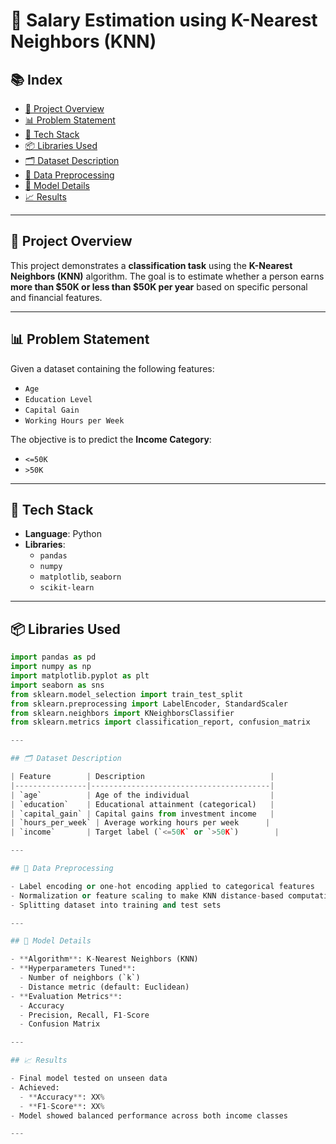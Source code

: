 # 🧠 Salary Estimation using K-Nearest Neighbors (KNN)

## 📚 Index

- [📌 Project Overview](#-project-overview)
- [📊 Problem Statement](#-problem-statement)
- [🧰 Tech Stack](#-tech-stack)
- [📦 Libraries Used](#-libraries-used)
- [🗂️ Dataset Description](#️-dataset-description)
- [🧼 Data Preprocessing](#-data-preprocessing)
- [🧠 Model Details](#-model-details)
- [📈 Results](#-results)

---

## 📌 Project Overview

This project demonstrates a **classification task** using the **K-Nearest Neighbors (KNN)** algorithm. The goal is to estimate whether a person earns **more than $50K or less than $50K per year** based on specific personal and financial features.

---

## 📊 Problem Statement

Given a dataset containing the following features:
- `Age`
- `Education Level`
- `Capital Gain`
- `Working Hours per Week`

The objective is to predict the **Income Category**:
- `<=50K`
- `>50K`

---

## 🧰 Tech Stack

- **Language**: Python
- **Libraries**:
  - `pandas`
  - `numpy`
  - `matplotlib`, `seaborn`
  - `scikit-learn`

---

## 📦 Libraries Used

```python
import pandas as pd
import numpy as np
import matplotlib.pyplot as plt
import seaborn as sns
from sklearn.model_selection import train_test_split
from sklearn.preprocessing import LabelEncoder, StandardScaler
from sklearn.neighbors import KNeighborsClassifier
from sklearn.metrics import classification_report, confusion_matrix

---

## 🗂️ Dataset Description

| Feature        | Description                            |
|----------------|----------------------------------------|
| `age`          | Age of the individual                  |
| `education`    | Educational attainment (categorical)   |
| `capital_gain` | Capital gains from investment income   |
| `hours_per_week` | Average working hours per week      |
| `income`       | Target label (`<=50K` or `>50K`)        |

---

## 🧼 Data Preprocessing

- Label encoding or one-hot encoding applied to categorical features
- Normalization or feature scaling to make KNN distance-based computation fair
- Splitting dataset into training and test sets

---

## 🧠 Model Details

- **Algorithm**: K-Nearest Neighbors (KNN)
- **Hyperparameters Tuned**:
  - Number of neighbors (`k`)
  - Distance metric (default: Euclidean)
- **Evaluation Metrics**:
  - Accuracy
  - Precision, Recall, F1-Score
  - Confusion Matrix

---

## 📈 Results

- Final model tested on unseen data
- Achieved:
  - **Accuracy**: XX%
  - **F1-Score**: XX%
- Model showed balanced performance across both income classes

---
